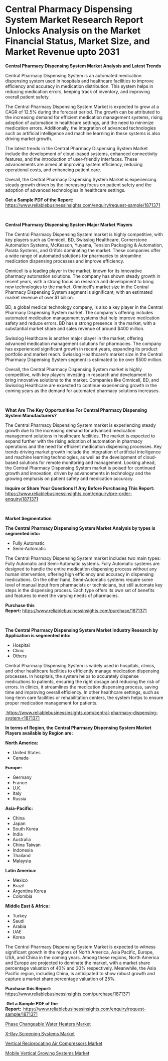 <p><h1>Central Pharmacy Dispensing System Market Research Report Unlocks Analysis on the Market Financial Status, Market Size, and Market Revenue upto 2031</h1></p><p><strong>Central Pharmacy Dispensing System Market Analysis and Latest Trends</strong></p>
<p><p>Central Pharmacy Dispensing System is an automated medication dispensing system used in hospitals and healthcare facilities to improve efficiency and accuracy in medication distribution. This system helps in reducing medication errors, keeping track of inventory, and improving overall patient safety.</p><p>The Central Pharmacy Dispensing System Market is expected to grow at a CAGR of 12.5% during the forecast period. The growth can be attributed to the increasing demand for efficient medication management systems, rising adoption of automation in healthcare settings, and the need to minimize medication errors. Additionally, the integration of advanced technologies such as artificial intelligence and machine learning in these systems is also driving market growth.</p><p>The latest trends in the Central Pharmacy Dispensing System Market include the development of cloud-based systems, enhanced connectivity features, and the introduction of user-friendly interfaces. These advancements are aimed at improving system efficiency, reducing operational costs, and enhancing patient care.</p><p>Overall, the Central Pharmacy Dispensing System Market is experiencing steady growth driven by the increasing focus on patient safety and the adoption of advanced technologies in healthcare settings.</p></p>
<p><strong>Get a Sample PDF of the Report:&nbsp;</strong> <a href="https://www.reliablebusinessinsights.com/enquiry/request-sample/1871371">https://www.reliablebusinessinsights.com/enquiry/request-sample/1871371</a></p>
<p>&nbsp;</p>
<p><strong>Central Pharmacy Dispensing System Major Market Players</strong></p>
<p><p>The Central Pharmacy Dispensing System market is highly competitive, with key players such as Omnicell, BD, Swisslog Healthcare, Cornerstone Automation Systems, McKesson, Yuyama, Tension Packaging & Automation, Parata Systems, and Grifols dominating the market. These companies offer a wide range of automated solutions for pharmacies to streamline medication dispensing processes and improve efficiency.</p><p>Omnicell is a leading player in the market, known for its innovative pharmacy automation solutions. The company has shown steady growth in recent years, with a strong focus on research and development to bring new technologies to the market. Omnicell's market size in the Central Pharmacy Dispensing System segment is significant, with an estimated market revenue of over $1 billion.</p><p>BD, a global medical technology company, is also a key player in the Central Pharmacy Dispensing System market. The company's offering includes automated medication management systems that help improve medication safety and reduce errors. BD has a strong presence in the market, with a substantial market share and sales revenue of around $400 million.</p><p>Swisslog Healthcare is another major player in the market, offering advanced medication management solutions for pharmacies. The company has experienced significant growth in recent years, expanding its product portfolio and market reach. Swisslog Healthcare's market size in the Central Pharmacy Dispensing System segment is estimated to be over $500 million.</p><p>Overall, the Central Pharmacy Dispensing System market is highly competitive, with key players investing in research and development to bring innovative solutions to the market. Companies like Omnicell, BD, and Swisslog Healthcare are expected to continue experiencing growth in the coming years as the demand for automated pharmacy solutions increases.</p></p>
<p>&nbsp;</p>
<p><strong>What Are The Key Opportunities For Central Pharmacy Dispensing System Manufacturers?</strong></p>
<p><p>The Central Pharmacy Dispensing System market is experiencing steady growth due to the increasing demand for advanced medication management solutions in healthcare facilities. The market is expected to expand further with the rising adoption of automation in pharmacy operations and the need for efficient medication dispensing processes. Key trends driving market growth include the integration of artificial intelligence and machine learning technologies, as well as the development of cloud-based solutions for remote monitoring and management. Looking ahead, the Central Pharmacy Dispensing System market is poised for continued growth and innovation, driven by advancements in technology and the growing emphasis on patient safety and medication accuracy.</p></p>
<p><strong>Inquire or Share Your Questions If Any Before Purchasing This Report:</strong> <a href="https://www.reliablebusinessinsights.com/enquiry/pre-order-enquiry/1871371">https://www.reliablebusinessinsights.com/enquiry/pre-order-enquiry/1871371</a></p>
<p>&nbsp;</p>
<p><strong>Market Segmentation</strong></p>
<p><strong>The Central Pharmacy Dispensing System Market Analysis by types is segmented into:</strong></p>
<p><ul><li>Fully Automatic</li><li>Semi-Automatic</li></ul></p>
<p><p>The Central Pharmacy Dispensing System market includes two main types: Fully Automatic and Semi-Automatic systems. Fully Automatic systems are designed to handle the entire medication dispensing process without any human intervention, offering high efficiency and accuracy in dispensing medications. On the other hand, Semi-Automatic systems require some level of manual input from pharmacists or technicians, but still automate key steps in the dispensing process. Each type offers its own set of benefits and features to meet the varying needs of pharmacies.</p></p>
<p><strong>Purchase this Report:&nbsp;</strong><a href="https://www.reliablebusinessinsights.com/purchase/1871371">https://www.reliablebusinessinsights.com/purchase/1871371</a></p>
<p>&nbsp;</p>
<p><strong>The Central Pharmacy Dispensing System Market Industry Research by Application is segmented into:</strong></p>
<p><ul><li>Hospital</li><li>Clinic</li><li>Others</li></ul></p>
<p><p>Central Pharmacy Dispensing System is widely used in hospitals, clinics, and other healthcare facilities to efficiently manage medication dispensing processes. In hospitals, the system helps to accurately dispense medications to patients, ensuring the right dosage and reducing the risk of errors. In clinics, it streamlines the medication dispensing process, saving time and improving overall efficiency. In other healthcare settings, such as long-term care facilities or rehabilitation centers, the system helps to ensure proper medication management for patients.</p></p>
<p><a href="https://www.reliablebusinessinsights.com/central-pharmacy-dispensing-system-r1871371">&nbsp;https://www.reliablebusinessinsights.com/central-pharmacy-dispensing-system-r1871371</a></p>
<p><strong>In terms of Region, the Central Pharmacy Dispensing System Market Players available by Region are:</strong></p>
<p>
    <p> <strong> North America: </strong>
        <ul>
            <li>United States</li>
            <li>Canada</li>
        </ul>
        </p> 
    <p> <strong> Europe: </strong>
        <ul>
            <li>Germany</li>
            <li>France</li>
            <li>U.K.</li>
            <li>Italy</li>
            <li>Russia</li>
        </ul>
        </p> 
    <p> <strong> Asia-Pacific: </strong>
        <ul>
            <li>China</li>
            <li>Japan</li>
            <li>South Korea</li>
            <li>India</li>
            <li>Australia</li>
            <li>China Taiwan</li>
            <li>Indonesia</li>
            <li>Thailand</li>
            <li>Malaysia</li>
        </ul>
        </p> 
    <p> <strong> Latin America: </strong>
        <ul>
            <li>Mexico</li>
            <li>Brazil</li>
            <li>Argentina Korea</li>
            <li>Colombia</li>
        </ul>
        </p> 
    <p> <strong> Middle East & Africa: </strong>
        <ul>
            <li>Turkey</li>
            <li>Saudi</li>
            <li>Arabia</li>
            <li>UAE</li>
            <li>Korea</li>
        </ul>
    </p>
    </p>
<p><p>The Central Pharmacy Dispensing System Market is expected to witness significant growth in the regions of North America, Asia Pacific, Europe, USA, and China in the coming years. Among these regions, North America and Europe are projected to dominate the market, with a market share percentage valuation of 40% and 30% respectively. Meanwhile, the Asia Pacific region, including China, is anticipated to show robust growth and capture a market share percentage valuation of 25%.</p></p>
<p><strong>Purchase this Report: </strong><a href="https://www.reliablebusinessinsights.com/purchase/1871371">https://www.reliablebusinessinsights.com/purchase/1871371</a></p>
<p>&nbsp;<strong>Get a Sample PDF of the Report:&nbsp;&nbsp;</strong><a href="https://www.reliablebusinessinsights.com/enquiry/request-sample/1871371">https://www.reliablebusinessinsights.com/enquiry/request-sample/1871371</a></p>
<p><strong></strong></p>
<p><p><a href="https://github.com/jakobeblake56/Market-Research-Report-List-1/blob/main/phase-changeable-water-heaters-market.md">Phase Changeable Water Heaters Market</a></p><p><a href="https://github.com/julian6Skinner/Market-Research-Report-List-1/blob/main/x-ray-screening-systems-market.md">X-Ray Screening Systems Market</a></p><p><a href="https://github.com/JosephWillisbXXgf/Market-Research-Report-List-1/blob/main/vertical-reciprocating-air-compressors-market.md">Vertical Reciprocating Air Compressors Market</a></p><p><a href="https://github.com/mandarincruisesvn/Market-Research-Report-List-1/blob/main/mobile-vertical-growing-systems-market.md">Mobile Vertical Growing Systems Market</a></p></p>